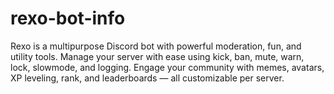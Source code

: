 # rexo-bot-info
Rexo is a multipurpose Discord bot with powerful moderation, fun, and utility tools. Manage your server with ease using kick, ban, mute, warn, lock, slowmode, and logging. Engage your community with memes, avatars, XP leveling, rank, and leaderboards — all customizable per server.
